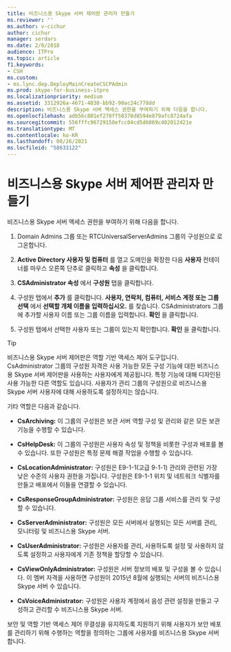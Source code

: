 ```yaml
---
title: 비즈니스용 Skype 서버 제어판 관리자 만들기
ms.reviewer: ''
ms.author: v-cichur
author: cichur
manager: serdars
ms.date: 2/8/2018
audience: ITPro
ms.topic: article
f1.keywords:
- CSH
ms.custom:
- ms.lync.dep.DeployMainCreateCSCPAdmin
ms.prod: skype-for-business-itpro
ms.localizationpriority: medium
ms.assetid: 3312926a-4671-4030-bb92-90ac24c778dd
description: 비즈니스용 Skype 서버 액세스 권한을 부여하기 위해 다음을 합니다.
ms.openlocfilehash: adb56c801ef270ff50378d8594e879afc8724afa
ms.sourcegitcommit: 556fffc96729150efcc04cd5d6069c402012421e
ms.translationtype: MT
ms.contentlocale: ko-KR
ms.lasthandoff: 08/26/2021
ms.locfileid: "58633122"
---
```

# <a name="create-skype-for-business-server-control-panel-administrators"></a>비즈니스용 Skype 서버 제어판 관리자 만들기
 
비즈니스용 Skype 서버 액세스 권한을 부여하기 위해 다음을 합니다.
  
1. Domain Admins 그룹 또는 RTCUniversalServerAdmins 그룹의 구성원으로 로그온합니다.
    
2. **Active Directory 사용자 및 컴퓨터** 를 열고 도메인을 확장한 다음 **사용자** 컨테이너를 마우스 오른쪽 단추로 클릭하고 **속성** 을 클릭합니다.
    
3. **CSAdministrator 속성** 에서 **구성원** 탭을 클릭합니다.
    
4. 구성원 탭에서 **추가** 를 클릭합니다. **사용자, 연락처, 컴퓨터, 서비스 계정 또는 그룹 선택** 에서 **선택할 개체 이름을 입력하십시오.** 를 찾습니다. CSAdministrators 그룹에 추가할 사용자 이름 또는 그룹 이름을 입력합니다. **확인** 을 클릭합니다.
    
5. 구성원 탭에서 선택한 사용자 또는 그룹이 있는지 확인합니다. **확인** 을 클릭합니다.
    
> [!TIP]
> 비즈니스용 Skype 서버 제어판은 역할 기반 액세스 제어 도구입니다. CsAdministrator 그룹의 구성원 자격은 사용 가능한 모든 구성 기능에 대한 비즈니스용 Skype 서버 제어판을 사용하는 사용자에게 제공됩니다. 특정 기능에 대해 디자인된 사용 가능한 다른 역할도 있습니다. 사용자가 관리 그룹의 구성원으로 비즈니스용 Skype 서버 사용자에 대해 사용하도록 설정하지는 않습니다. 
  
기타 역할은 다음과 같습니다.
  
- **CsArchiving:** 이 그룹의 구성원은 보관 서버 역할 구성 및 관리와 같은 모든 보관 기능을 수행할 수 있습니다.
    
- **CsHelpDesk:** 이 그룹의 구성원은 사용자 속성 및 정책을 비롯한 구성과 배포를 볼 수 있습니다. 또한 구성원은 특정 문제 해결 작업을 수행할 수 있습니다.
    
- **CsLocationAdministrator:** 구성원은 E9-1-1(고급 9-1-1) 관리와 관련된 가장 낮은 수준의 사용자 권한을 가집니다. 구성원은 E9-1-1 위치 및 네트워크 식별자를 만들고 배포에서 이들을 연결할 수 있습니다.
    
- **CsResponseGroupAdministrator:** 구성원은 응답 그룹 서비스를 관리 및 구성할 수 있습니다.
    
- **CsServerAdministrator:** 구성원은 모든 서버에서 실행되는 모든 서버를 관리, 모니터링 및 비즈니스용 Skype 서버.
    
- **CsUserAdministrator:** 구성원은 사용자를 관리, 사용하도록 설정 및 사용하지 않도록 설정하고 사용자에게 기존 정책을 할당할 수 있습니다.
    
- **CsViewOnlyAdministrator:** 구성원은 서버 정보의 배포 및 구성을 볼 수 있습니다. 이 멤버 자격을 사용하면 구성원이 2015년 8월에 실행되는 서버의 비즈니스용 Skype 서버 수 있습니다.
    
- **CsVoiceAdministrator:** 구성원은 사용자 계정에서 음성 관련 설정을 만들고 구성하고 관리할 수 비즈니스용 Skype 서버.
    
보안 및 역할 기반 액세스 제어 무결성을 유지하도록 지원하기 위해 사용자가 보안 배포를 관리하기 위해 수행하는 역할을 정의하는 그룹에 사용자를 비즈니스용 Skype 서버 합니다.
  

